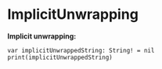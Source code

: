 # ImplicitUnwrapping



**Implicit unwrapping:**
```
var implicitUnwrappedString: String! = nil
print(implicitUnwrappedString)
```
